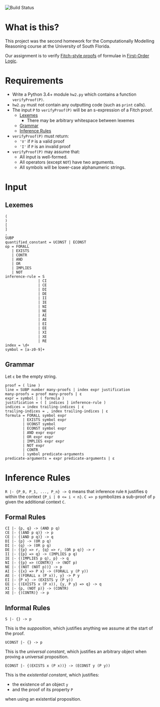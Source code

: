 ![Build Status](https://travis-ci.com/spencerturkel/usf2018_reasoning_homework2.svg?token=gm1zuwtz6yWqd9Rwapxf&amp;branch=master)

# What is this?
This project was the second homework for the Computationally Modelling Reasoning course at the University of South Florida.

Our assignment is to verify [Fitch-style proofs](https://en.wikipedia.org/wiki/Fitch_notation) of formulae in [First-Order Logic](https://en.wikipedia.org/wiki/First-order_logic).

# Requirements
- Write a Python 3.4+ module `hw2.py` which contains a function `verifyProof(P)`.
- `hw2.py` must not contain any outputting code (such as `print` calls).
- The input `P` to `verifyProof(P)` will be an s-expression of a Fitch proof.
    * [Lexemes](#lexemes)
        * There may be arbitrary whitespace between lexemes
    * [Grammar](#grammar)
    * [Inference Rules](#inference-rules)
- `verifyProof(P)` must return:
    * `'V'` if `P` is a valid proof
    * `'I'` if `P` is an invalid proof
- `verifyProof(P)` may assume that:
    * All input is well-formed.
    * All operators (except `NOT`) have two arguments.
    * All symbols will be lower-case alphanumeric strings.
# Input
## Lexemes
```
(
)
[
]
,
SUBP
quantified_constant = UCONST | ECONST
op = FORALL
   | EXISTS
   | CONTR
   | AND
   | OR
   | IMPLIES
   | NOT
inference-rule = S
               | CI
               | CE
               | DI
               | DE
               | II
               | IE
               | NI
               | NE
               | AI
               | AE
               | EI
               | EE
               | XI
               | XE
               | RE
index = \d+
symbol = [a-z0-9]+
```
## Grammar
Let `ε` be the empty string.

```
proof = ( line )
line = SUBP number many-proofs | index expr justification
many-proofs = proof many-proofs | ε
expr = symbol | ( formula )
justification = ( [ indices ] inference-rule )
indices = index trailing-indices | ε
trailing-indices = , index trailing-indices | ε
formula = FORALL symbol expr
        | EXISTS symbol expr
        | UCONST symbol
        | ECONST symbol expr
        | AND expr expr
        | OR expr expr
        | IMPLIES expr expr
        | NOT expr
        | CONTR
        | symbol predicate-arguments
predicate-arguments = expr predicate-arguments | ε
```
# Inference Rules
`R |- {P_0, P_1, ..., P_n} -> Q` means that inference rule `R` justifies `Q` within the context `{P_i | 0 <= i < n}`.
`C => p` symbolizes a sub-proof of `p` given the additional context `C`.

## Formal Rules
```
CI |- {p, q} -> (AND p q)
CE |- {(AND p q)} -> p
CE |- {(AND p q)} -> q
DI |- {p} -> (OR p q)
DI |- {q} -> (OR p q)
DE |- {{p} => r, {q} => r, (OR p q)} -> r
II |- {{p} => q} -> (IMPLIES p q)
IE |- {(IMPLIES p q), p} -> q
NI |- {{p} => (CONTR)} -> (NOT p)
NE |- {(NOT (NOT p))} -> p
AI |- {{x} => P x} -> (FORALL y (P y))
AE |- {(FORALL x (P x)), y} -> P y
EI |- {P x} -> (EXISTS y (P y))
EE |- {(EXISTS x (P x)), {y, P y} => q} -> q
XI |- {p, (NOT p)} -> (CONTR)
XE |- {(CONTR)} -> p
```

## Informal Rules
```
S |- {} -> p
```
This is the *supposition*, which justifies anything we assume at the start of the proof.

```
UCONST |- {} -> p
```
This is the *universal constant*, which justifies an arbitrary object when proving a universal proposition.

```
ECONST |- {(EXISTS x (P x))} -> (ECONST y (P y))
```
This is the *existential constant*, which justifies:
- the existence of an object `y`
- and the proof of its property `P`

when using an existential proposition.
